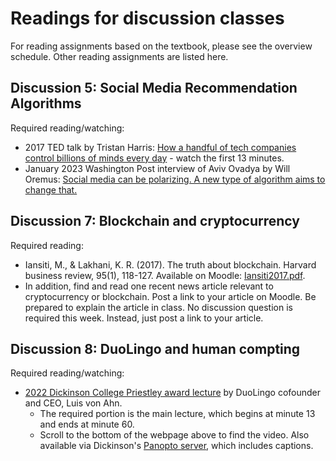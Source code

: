 # Readings for discussion classes

For reading assignments based on the textbook, please see the overview schedule. Other reading assignments are listed here.

## Discussion 5: Social Media Recommendation Algorithms 

Required reading/watching:
* 2017 TED talk by Tristan Harris: [How a handful of tech companies control billions of minds every day](https://www.ted.com/talks/tristan_harris_how_a_handful_of_tech_companies_control_billions_of_minds_every_day) - watch the first 13 minutes.
* January 2023 Washington Post interview of Aviv Ovadya by Will Oremus: 
[Social media can be polarizing. A new type of algorithm aims to change that.](https://www.washingtonpost.com/politics/2023/01/11/social-media-can-be-polarizing-new-type-algorithm-aims-change-that/)

## Discussion 7: Blockchain and cryptocurrency 

Required reading:
* Iansiti, M., & Lakhani, K. R. (2017). The truth about
  blockchain. Harvard business review, 95(1), 118-127. Available on
  Moodle:
  [Iansiti2017.pdf](https://lms.dickinson.edu/mod/resource/view.php?id=1174365).
* In addition, find and read one recent news article relevant to
  cryptocurrency or blockchain. Post a link to your article on
  Moodle. Be prepared to explain the article in class. No discussion
  question is required this week. Instead, just post a link to your
  article.

## Discussion 8: DuoLingo and human compting

Required reading/watching:
* [2022 Dickinson College Priestley award
  lecture](https://www.clarkeforum.org/tuesday-march-22-2022/) by
  DuoLingo cofounder and CEO, Luis von Ahn. 
  - The required portion is the main lecture, which begins at minute
  13 and ends at minute 60.
  - Scroll to the bottom of the webpage above to find the video. Also
    available via Dickinson's [Panopto
    server](https://dson.hosted.panopto.com/Panopto/Pages/Viewer.aspx?id=b9dab3d0-daca-4a1c-83c3-ae660144cd6c&start=795.867432),
    which includes captions.
  


